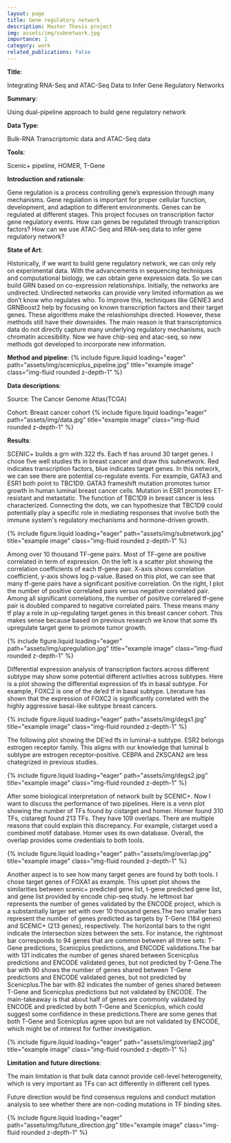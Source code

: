 ```yaml
---
layout: page
title: Gene regulatory network
description: Master Thesis project
img: assets/img/subnetwork.jpg
importance: 1
category: work
related_publications: false
---
```


**Title**: 

Integrating RNA-Seq and ATAC-Seq Data to Infer Gene Regulatory Networks

**Summary**: 

Using dual-pipeline approach to build gene regulatory network

**Data Type**: 

Bulk-RNA Transcriptomic data and ATAC-Seq data

**Tools**: 

Scenic+ pipeline, HOMER, T-Gene

**Introduction and rationale**:

Gene regulation is a process controlling gene’s expression through many mechanisms. Gene regulation is important for proper cellular function, development, and adaption to different environments. Genes can be regulated at different stages. This project focuses on transcription factor gene regulatory events. How can genes be regulated through transcription factors? How can we use ATAC-Seq and RNA-seq data to infer gene regulatory network? 

**State of Art**:


Historically, if we want to build gene regulatory network, we can only rely on experimental data.  With the advancements in sequencing techniques and computational biology, we can obtain gene expression data. So we can build GRN based on co-expression relationships. Initially, the networks are undirected. Undirected networks can provide very limited information as we don’t know who regulates who. To improve this, techniques like GENIE3 and GRNBoost2 help by focusing on known transcription factors and their target genes. These algorithms make the relashionships directed. However, these methods still have their downsides. The main reason is that transcriptomics data do not directly capture many underlying regulatory mechanisms, such chromatin accesibility. Now we have chip-seq and atac-seq, so new methods got developed to incorporate new information. 

**Method and pipeline**:
{% include figure.liquid loading="eager" path="assets/img/scenicplus_pipeline.jpg" title="example image" class="img-fluid rounded z-depth-1" %}

**Data descriptions**:

Source: The Cancer Genome Atlas(TCGA)

Cohort: Breast cancer cohort
{% include figure.liquid loading="eager" path="assets/img/data.jpg" title="example image" class="img-fluid rounded z-depth-1" %}

**Results**:

SCENIC+ builds a grn with 322 tfs. Each tf has around 30 target genes. I chose five well studies tfs in breast cancer and draw this subnetwork. Red indicates transcription factors, blue indicates target genes. In this network, we can see there are potential co-regulate events. For example, GATA3 and ESR1 both point to TBC1D9. GATA3 frameshift mutation promotes tumor growth in human luminal breast cancer cells. Mutation in ESR1 promotes ET-resistant and metastatic. The function of TBC1D9 in breast cancer is less characterized. Connecting the dots, we can hypothesize that TBC1D9 could potentially play a specific role in mediating responses that involve both the immune system's regulatory mechanisms and hormone-driven growth. 

{% include figure.liquid loading="eager" path="assets/img/subnetwork.jpg" title="example image" class="img-fluid rounded z-depth-1" %}

Among over 10 thousand TF-gene pairs. Most of TF-gene are positive correlated in term of expression. On the left is a scatter plot showing the correlation coefficients of each tf-gene pair. X-axis shows correlation coefficient, y-axis shows log p-value. Based on this plot, we can see that many tf-gene pairs have a significant positive correlation. On the right, I plot the number of positive correlated pairs versus negative correlated pair. Among all significant correlations, the number of positive correlared tf-gene pair is doubled compared to negative correlated pairs. These means many tf play a role in up-regulating target genes in this breast cancer cohort. This makes sense because based on previous research we know that some tfs upregulate target gene to promote tumor growth.

{% include figure.liquid loading="eager" path="assets/img/upregulation.jpg" title="example image" class="img-fluid rounded z-depth-1" %}

Differential expression analysis of transcription factors across different subtype may show some potential different activities across subtypes. Here is a plot showing the differential expression of tfs in basal subtype. For example, FOXC2 is one of the de’ed tf in basal subtype. Literature has shown that the expression of FOXC2 is significantly correlated with the highly aggressive basal-like subtype breast cancers. 

{% include figure.liquid loading="eager" path="assets/img/degs1.jpg" title="example image" class="img-fluid rounded z-depth-1" %}

The following plot showing the DE’ed tfs in luminal-a subtype. ESR2 belongs estrogen receptor family. This aligns with our knowledge that luminal b subtype are estrogen receptor-positive. CEBPA and ZKSCAN2 are less chategrized in previous studies. 

{% include figure.liquid loading="eager" path="assets/img/degs2.jpg" title="example image" class="img-fluid rounded z-depth-1" %}

After some biological interpretation of network built by SCENIC+. Now I want to discuss the performance of two pipelines. Here is a venn plot showing the number of TFs found by cistarget and homer. Homer found 310 TFs, cistaregt found 213 TFs. They have 109 overlaps. There are multiple reasons that could explain this discrepancy. For example, cistarget used a combined motif database. Homer uses its own database. Overall, the overlap provides some credentials to both tools. 

{% include figure.liquid loading="eager" path="assets/img/overlap.jpg" title="example image" class="img-fluid rounded z-depth-1" %}

Another aspect is to see how many target genes are found by both tools. I chose target genes of FOXA1 as example. This upset plot shows the similarities between scenic+ predicted gene list, t-gene predicted gene list, and gene list provided by encode chip-seq study. he leftmost bar represents the number of genes validated by the ENCODE project, which is a substantially larger set with over 10 thousand genes.The two smaller bars represent the number of genes predicted as targets by T-Gene (184 genes) and SCENIC+ (213 genes), respectively. The horizontal bars to the right indicate the intersection sizes between the sets. For instance, the rightmost bar corresponds to 94 genes that are common between all three sets: T-Gene predictions, Scenicplus predictions, and ENCODE validations.The bar with 131 indicates the number of genes shared between Scenicplus predictions and ENCODE validated genes, but not predicted by T-Gene.The bar with 90 shows the number of genes shared between T-Gene predictions and ENCODE validated genes, but not predicted by Scenicplus.The bar with 82 indicates the number of genes shared between T-Gene and Scenicplus predictions but not validated by ENCODE.
The main-takeaway is that about half of genes are commonly validated by ENCODE and predicted by both T-Gene and Scenicplus, which could suggest some confidence in these predictions.There are some genes that both T-Gene and Scenicplus agree upon but are not validated by ENCODE, which might be of interest for further investigation.

{% include figure.liquid loading="eager" path="assets/img/overlap2.jpg" title="example image" class="img-fluid rounded z-depth-1" %}

**Limitation and future directions**:

The main limitation is that bulk data cannot provide cell-level heterogeneity, which is very important as TFs can act differently in different cell types. 

Future direction would be find consensus regulons and conduct mutation analysis to see whether there are non-coding mutations in TF binding sites.

{% include figure.liquid loading="eager" path="assets/img/future_direction.jpg" title="example image" class="img-fluid rounded z-depth-1" %}



